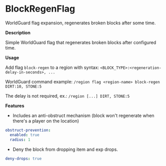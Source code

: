 # BlockRegenFlag
WorldGuard flag expansion, regenerates broken blocks after some time.

**Description**

Simple WorldGuard flag that regenerates broken blocks after configured time.

**Usage**

Add flag `block-regen` to a region with syntax: `<BLOCK_TYPE>:<regeneration-delay-in-seconds>, ...`

WorldGuard command example: `/region flag <region-name> block-regen DIRT:10, STONE:5`

The delay is not required, ex.: `/region [...] DIRT, STONE:5`

**Features**

- Includes an anti-obstruct mechanism (block won't regenerate when there's a player on the location)

```yaml
obstruct-prevention:
  enabled: true
  radius: 1
```

- Deny the block from dropping item and exp drops.

```yaml
deny-drops: true
```
